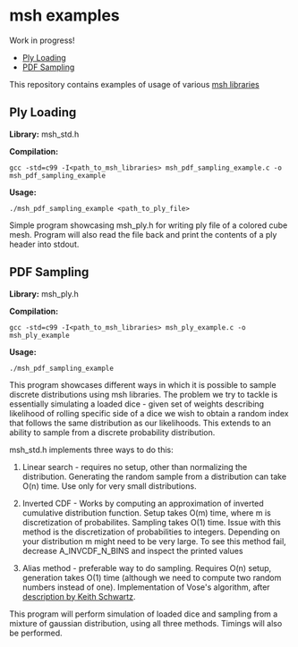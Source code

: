 # msh examples

Work in progress!

- [Ply Loading](#ply-loading)
- [PDF Sampling](#pdf-sampling)

This repository contains examples of usage of various [msh libraries](https://github.com/mhalber/msh)

## Ply Loading

**Library:** msh_std.h

**Compilation:**
~~~
gcc -std=c99 -I<path_to_msh_libraries> msh_pdf_sampling_example.c -o msh_pdf_sampling_example
~~~
  
**Usage:**
~~~
./msh_pdf_sampling_example <path_to_ply_file>
~~~

Simple program showcasing msh_ply.h for writing ply file of a colored cube mesh. Program will also read the file back and print the contents of a ply header into stdout.

## PDF Sampling

**Library:** msh_ply.h

**Compilation:**
~~~
gcc -std=c99 -I<path_to_msh_libraries> msh_ply_example.c -o msh_ply_example
~~~
  
**Usage:**
~~~
./msh_pdf_sampling_example
~~~

This program showcases different ways in which it is possible to sample discrete distributions using msh libraries. The problem we try to tackle is essentially simulating a loaded dice - given set of weights describing likelihood of rolling specific side of a dice we wish to obtain a random index that follows the same distribution as our likelihoods. This extends to an ability to sample from a discrete probability distribution.

msh_std.h implements three ways to do this:

1) Linear search - requires no setup, other than normalizing the distribution. Generating the random sample from a distribution can take O(n) time. Use only for very small distributions.

2) Inverted CDF - Works by computing an approximation of inverted cumulative distribution function. Setup takes O(m) time, where m is discretization of probabilites. Sampling takes O(1) time. Issue with this method is the discretization of probabilities to integers. Depending on your distribution m might need to be very large. To see this method fail, decrease A_INVCDF_N_BINS and inspect the printed values

3) Alias method - preferable way to do sampling. Requires O(n) setup, generation takes O(1) time (although we need to compute two random numbers instead of one). Implementation of Vose's algorithm, after [description by Keith Schwartz](http://www.keithschwarz.com/darts-dice-coins/).

This program will perform simulation of loaded dice and sampling from a mixture of 
gaussian distribution, using all three methods. Timings will also be performed.
